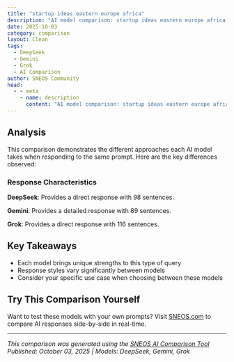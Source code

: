 ```yaml
---
title: "startup ideas eastern europe africa"
description: "AI model comparison: startup ideas eastern europe africa..."
date: 2025-10-03
category: comparison
layout: Clean
tags:
  - DeepSeek
  - Gemini
  - Grok
  - AI Comparison
author: SNEOS Community
head:
  - - meta
    - name: description
      content: "AI model comparison: startup ideas eastern europe africa..."
---
```


<ChatComparison
  title="startup ideas eastern europe africa"
  prompt="startup ideas eastern europe africa"
  :responses='{"DeepSeek": "Of course. This is a fantastic area to explore, as both Eastern Europe and Africa are regions with unique challenges, rapid growth, and significant untapped potential. The key to a successful startup idea here is to focus on **solving local problems with a business model that is adapted to the local context.**\n\nHere is a breakdown of startup ideas, categorized by theme and region, highlighting why they are promising.\n\n### Core Overarching Themes for Both Regions\n* **Leapfrogging Technology:** Skipping legacy systems (e.g., landlines, brick-and-mortar banking) and going straight to modern solutions (e.g., mobile money, digital services).\n* **Financial Inclusion:** Providing access to banking, credit, insurance, and investment for the unbanked and underbanked.\n* **Supply Chain \u0026 Logistics:** Making the movement of goods more efficient, transparent, and affordable.\n* **Digitalization of Government \u0026 Business:** Bringing SMEs and public services online.\n* **Sustainable Solutions:** Addressing energy, waste, and agricultural challenges with tech.\n\n---\n\n### Startup Ideas for Eastern Europe\n\nEastern Europe has a highly educated, tech-savvy population at a lower cost than Western Europe, but it often suffers from bureaucracy, legacy systems, and regional inefficiencies.\n\n**1. Fintech \u0026 Financial Services**\n* **Idea:** **Neo-bank for Freelancers and Remote Workers.** Eastern Europe is a hub for skilled freelancers (developers, designers) working for Western clients. A neo-bank could offer multi-currency accounts, simplified invoicing in EUR/USD, tax calculation tools, and easy access to credit.\n* **Why it works:** Addresses the specific pain points of a growing, digitally-native workforce that traditional banks ignore.\n* **Idea:** **Embedded Insurance for E-commerce.** Partner with e-commerce platforms to offer bite-sized, affordable insurance for products at the point of sale (e.g., phone screen insurance, extended warranty).\n* **Why it works:** Insurance penetration is relatively low; this makes it accessible and contextual.\n\n**2. Business-to-Business (B2B) SaaS**\n* **Idea:** **SaaS for Local Government Digitization.** A platform that helps small and medium-sized municipalities digitize services like permit applications, local tax payments, and public communication.\n* **Why it works:** Fills a major gap in public service efficiency, funded by EU digitalization grants.\n* **Idea:** **Supply Chain SaaS for Agri-Food.** A platform connecting local farmers in countries like Romania, Ukraine, or Poland with processors, distributors, and exporters. It could include logistics, quality tracking, and payment facilitation.\n* **Why it works:** The agricultural sector is huge but fragmented and inefficient.\n\n**3. E-commerce \u0026 Logistics**\n* **Idea:** **Hyper-local Last-Mile Delivery Network.** Create a decentralized network of couriers (using an app) to offer 1-2 hour delivery for local stores, pharmacies, and restaurants in tier-2 and tier-3 cities.\n* **Why it works:** Major logistics companies are often slow in smaller cities. This empowers local businesses to compete with giants.\n* **Idea:** **Re-commerce Platform for Electronics.** A trusted marketplace for refurbished and pre-owned smartphones, laptops, and gadgets, complete with quality certification and warranty.\n* **Why it works:** High demand for quality tech at lower price points.\n\n---\n\n### Startup Ideas for Africa\n\nAfrica\u0027s startup scene is booming, largely driven by mobile-first solutions. The focus is on solving fundamental challenges related to infrastructure, finance, and commerce.\n\n**1. Fintech \u0026 Mobile Money Evolution**\n* **Idea:** **SME Lending Platform using Alternative Data.** Use non-traditional data (e.g., mobile money transaction history, social media presence, utility payments) to provide credit scores and small loans to small businesses that lack formal credit histories.\n* **Why it works:** Unlocks capital for the backbone of African economies.\n* **Idea:** **Micro-Investment App.** An app that allows users to invest small, recurring amounts of money (e.g., $1) into a portfolio of local stocks, government bonds, or even specific projects (solar, agriculture).\n* **Why it works:** Democratizes investing for a young, growing population starting to build wealth.\n\n**2. Agri-Tech**\n* **Idea:** **Platform-as-a-Service for Smallholder Farmers.** A subscription service that provides farmers with data-driven advice via SMS/USSD (weather, soil health, pest alerts), access to premium inputs (seeds, fertilizer), and a direct marketplace to sell their produce.\n* **Why it works:** Addresses the entire farmer value chain, increasing yields and income.\n* **Idea:** **Solar-Powered Cold Storage as a Service.** Deploy modular, solar-powered cold storage units in rural farming communities. Farmers can rent space by the day to preserve their harvest and avoid post-harvest losses.\n* **Why it works:** Solves a massive spoilage problem, increases farmer bargaining power.\n\n**3. EdTech \u0026 Future of Work**\n* **Idea:** **Upskilling Platform for Blue-Collar Jobs.** An online/video-based platform that provides certified training for in-demand skills like solar panel installation, plumbing, EV repair, and digital marketing, with a direct job linkage.\n* **Why it works:** Matches Africa\u0027s youth demographic dividend with the skills needed for its growing economies.\n* **Idea:** **Adaptive Learning App for Primary Education.** A mobile app that uses AI to personalize literacy and numeracy lessons for children, working effectively even with low bandwidth.\n* **Why it works:** Addresses educational inequality and classroom overcrowding.\n\n**4. HealthTech**\n* **Idea:** **Telemedicine for Maternal \u0026 Child Health.** A subscription-based service that gives pregnant women and new mothers access to video consultations with midwives and doctors, medication delivery, and SMS reminders for appointments and vaccinations.\n* **Why it works:** Directly tackles high maternal and infant mortality rates.\n* **Idea:** **Diagnostic Kit Logistics Platform.** A platform that optimizes the collection and transport of medical lab samples (blood, urine) from remote clinics to central testing facilities, tracking the chain of custody.\n* **Why it works:** Improves the speed and reliability of medical diagnoses in areas with poor infrastructure.\n\n---\n\n### Cross-Regional Ideas (Especially Powerful)\n\nThese ideas can be tailored to work in both regions, leveraging similar dynamics.\n\n* **Developer Tooling for Emerging Markets:** Create APIs and SDKs that make it easy for developers to integrate local payment methods (e.g., mobile money in Africa, BLIK in Poland) into their apps.\n* **Climate \u0026 Clean Tech:** Software for managing decentralized renewable energy grids (e.g., solar microgrids) or a platform for the circular economy, connecting waste collectors with recyclers.\n* **\u0022Spotify for Local Content\u0022:** A subscription audio-streaming service focused exclusively on curating and promoting music, podcasts, and audiobooks in local languages.\n\n### Key Considerations Before Starting\n\n1. **Understand the Regulatory Environment:** Bureaucracy can be a major hurdle. Navigate it carefully.\n2. **Build for Mobile-First (Especially in Africa):** Your primary interface will be a smartphone, often with limited data.\n3. **Local Partnerships are Crucial:** Partner with local businesses, NGOs, or government bodies to gain trust and distribution.\n4. **Solve a Real, Painful Problem:** Don\u0027t import a Silicon Valley idea. Find a local friction and solve it brilliantly.\n5. **Factor in the Payment Reality:** In Eastern Europe, card payments are common. In many African markets, mobile money is king. Your payment system must reflect this.\n\nThe potential in both Eastern Europe and Africa is immense for founders who are willing to dive deep into the local context, build with empathy, and execute with resilience.", "Gemini": "Okay, let\u0027s brainstorm some startup ideas focusing on Eastern Europe (EE) and Africa. I\u0027ll try to tailor them to address specific needs and leverage unique strengths of each region, while also considering potential overlaps and collaboration opportunities.\n\n**General Principles for Success in Both Regions:**\n\n* **Localization is Key:** Understand local cultures, languages, regulations, and consumer behavior. Avoid simply copying Western models.\n* **Mobile-First:** Smartphone penetration is high in both regions. Prioritize mobile-friendly solutions.\n* **Affordability:** Pricing should be accessible to the target market.\n* **Community Focus:** Build trust and engagement through community involvement.\n* **Sustainability:** Consider environmentally friendly and socially responsible practices.\n* **Partnerships:** Collaborate with local businesses, NGOs, and government entities.\n\n**I. Eastern Europe (EE) - Strengths: Strong tech talent, developing economies, proximity to EU markets**\n\n**A. Fintech \u0026 E-commerce:**\n\n* **Cross-Border Payment Solutions (EE -\u003E EU/Globally):** Simplified and cheaper payment platforms for freelancers, small businesses, and individuals in EE to receive payments from international clients or send money abroad. Focus on low fees, currency conversion, and regulatory compliance.\n * *EE Specific:* Target countries with large diaspora populations seeking to send remittances.\n* **AI-Powered Personal Finance Management for SMEs:** An AI powered tool tailored to the unique needs of small and medium-sized enterprises in the region. It automates accounting, cash flow forecasting, and financial reporting, all while integrating with local banking systems and tax regulations. The system offers personalized recommendations to help SMEs optimize their financial performance, such as identifying cost-saving opportunities and managing invoices efficiently.\n * *EE Specific:* Address the challenges of limited access to affordable and user-friendly financial tools for SMEs in Eastern Europe.\n* **Agricultural Lending Platform:** Connecting farmers with lenders (including microfinance institutions and impact investors) using data-driven credit scoring based on crop yields, weather patterns, and market prices.\n * *EE Specific:* Focus on modernizing agriculture in EE, especially in countries with a strong agricultural sector.\n* **E-commerce Platform for Local Artisans \u0026 Crafts:** A curated marketplace featuring unique, handmade goods from EE artisans. Focus on high-quality products, storytelling, and international shipping.\n * *EE Specific:* Capitalize on the rich artistic traditions and growing demand for authentic, handcrafted items.\n\n**B. EdTech \u0026 Skills Development:**\n\n* **AI-Powered Language Learning App with Cultural Immersion:** An app that provides personalized language learning experiences with a focus on cultural immersion. It uses AI to tailor lessons to individual learning styles and proficiency levels, incorporating elements like local music, movies, and virtual tours of historical sites. The app also offers interactive conversations with AI-powered virtual tutors who mimic native speakers, providing real-time feedback and corrections.\n * *EE Specific:* Address the need for language skills to access global job markets and promote cultural exchange.\n* **Cybersecurity Training Platform:** An interactive cybersecurity training platform that utilizes gamified learning and hands-on labs to equip individuals and organizations with the skills to defend against cyber threats. It covers a wide range of topics, from network security and data protection to incident response and ethical hacking, tailored to the specific cybersecurity challenges faced by businesses and government entities in Eastern Europe.\n * *EE Specific:* Target the growing demand for cybersecurity professionals as EE integrates further into the global digital economy.\n* **Coding Bootcamps with Job Placement Guarantees:** Intensive coding programs focused on in-demand skills like web development, data science, and AI, with partnerships with local tech companies to ensure job placement after graduation.\n * *EE Specific:* Address the skills gap in the tech sector and provide opportunities for young people to enter the industry.\n\n**C. HealthTech:**\n\n* **Telemedicine Platform for Rural Areas:** Providing remote consultations, diagnostics, and prescription services to patients in underserved rural communities.\n * *EE Specific:* Address the disparities in access to healthcare between urban and rural areas in EE.\n* **Mental Wellness App with Culturally Relevant Content:** A mental health app offering resources, therapy options, and support groups tailored to the specific cultural and societal challenges faced by people in EE.\n * *EE Specific:* Address the stigma surrounding mental health and provide accessible mental wellness resources.\n\n**D. GreenTech**\n\n* **Smart Waste Management Solutions:** Implementing sensor-based waste collection and sorting systems to optimize waste disposal and recycling processes.\n * *EE Specific:* Address environmental concerns and promote sustainable practices in waste management.\n* **Renewable Energy Marketplace:** Connecting homeowners with solar panel installers and financing options, streamlining the transition to renewable energy.\n * *EE Specific:* Encourage the adoption of renewable energy sources and reduce reliance on fossil fuels.\n\n**II. Africa - Strengths: Young population, rapid urbanization, mobile penetration, untapped potential**\n\n**A. AgriTech:**\n\n* **Precision Farming Platform:** Using drone imagery, sensor data, and AI to provide farmers with insights on soil health, crop yields, and pest control, enabling them to optimize their farming practices.\n * *Africa Specific:* Improve agricultural productivity and food security in the face of climate change.\n* **Mobile-Based Market for Agricultural Produce:** Connecting farmers directly with buyers (restaurants, retailers, exporters) using a mobile platform, cutting out intermediaries and ensuring fair prices.\n * *Africa Specific:* Empower smallholder farmers and improve their access to markets.\n* **Cold Storage Solutions Powered by Renewable Energy:** Providing affordable and reliable cold storage facilities for farmers to preserve their produce, reducing post-harvest losses.\n * *Africa Specific:* Address the significant problem of food spoilage due to lack of proper storage infrastructure.\n\n**B. FinTech:**\n\n* **Micro-Insurance Platform:** Providing affordable and accessible insurance products (health, agriculture, life) to low-income individuals and small businesses.\n * *Africa Specific:* Provide financial protection against risks and promote financial inclusion.\n* **Remittance Platform with Blockchain Technology:** A decentralized platform for sending and receiving money across borders, reducing transaction fees and improving transparency.\n * *Africa Specific:* Address the high cost of remittances and facilitate cross-border trade.\n* **Mobile Savings and Investment App:** Encouraging savings and investments among young people through a user-friendly mobile app with educational resources and access to investment opportunities.\n * *Africa Specific:* Foster a culture of saving and investment among the growing youth population.\n\n**C. EdTech:**\n\n* **Low-Cost Online Education Platform:** Providing access to quality online courses and educational resources to students in underserved communities.\n * *Africa Specific:* Overcome barriers to education and improve access to learning opportunities.\n* **Skills Training Platform for Informal Sector Workers:** Offering vocational training and skills development programs to workers in the informal sector (e.g., artisans, mechanics, traders) to improve their employability and income.\n * *Africa Specific:* Support the informal economy and provide opportunities for skills upgrading.\n\n**D. HealthTech:**\n\n* **Telemedicine Platform for Primary Care:** Providing remote consultations, diagnostics, and prescription services to patients in remote areas, leveraging mobile technology.\n * *Africa Specific:* Improve access to healthcare and address the shortage of healthcare professionals.\n* **Mobile Health App for Maternal and Child Health:** Providing pregnant women and new mothers with information, reminders, and support throughout their pregnancy and postpartum period.\n * *Africa Specific:* Reduce maternal and infant mortality rates and improve health outcomes.\n\n**E. Renewable Energy \u0026 Cleantech:**\n\n* **Pay-As-You-Go Solar Home Systems:** Providing affordable and reliable solar power to households in off-grid areas through a pay-as-you-go model.\n * *Africa Specific:* Address the energy access gap and provide clean energy solutions.\n* **Water Purification Systems:** Developing affordable and effective water purification systems for communities with limited access to clean water.\n * *Africa Specific:* Improve access to safe drinking water and reduce waterborne diseases.\n\n**III. Collaboration Opportunities (EE \u0026 Africa):**\n\n* **Tech Talent Outsourcing:** EE tech companies can provide outsourcing services to African businesses, leveraging their skilled workforce and competitive rates.\n* **Joint Ventures in Fintech:** EE fintech companies can partner with African fintech startups to expand their reach and develop innovative solutions for the African market.\n* **Knowledge Sharing and Mentorship:** EE entrepreneurs and experts can mentor and advise African startups, sharing their experiences and insights.\n* **Investment Partnerships:** EE investors can invest in promising African startups, providing them with capital and expertise to scale their businesses.\n\n**Important Considerations Before Starting:**\n\n* **Market Research:** Thoroughly research the target market, including customer needs, competition, and regulatory environment.\n* **Team:** Build a strong and diverse team with relevant skills and experience.\n* **Funding:** Secure adequate funding through venture capital, angel investors, grants, or bootstrapping.\n* **Regulatory Compliance:** Understand and comply with all applicable regulations and laws.\n* **Adaptability:** Be prepared to adapt your business model and strategy as needed based on market feedback and changing conditions.\n\nThis list is just a starting point. The key is to identify specific problems and develop innovative solutions that address the unique needs and opportunities in Eastern Europe and Africa. Good luck!\n", "Grok": "Here are some innovative startup ideas tailored to the unique opportunities and challenges in Eastern Europe and Africa. These ideas consider the diverse economic landscapes, cultural contexts, and emerging trends in technology, agriculture, and social impact in these regions.\n\n---\n\n### Startup Ideas for Eastern Europe\nEastern Europe (countries like Poland, Ukraine, Romania, Hungary, etc.) is a region with a growing tech ecosystem, a highly skilled workforce, and increasing foreign investment. However, it also faces challenges like economic disparities, aging populations, and geopolitical tensions.\n\n1. **AgriTech for Small Farmers**\n - **Problem**: Many Eastern European countries have a significant rural population with fragmented, small-scale farming operations that lack access to modern tools and markets.\n - **Solution**: Develop a platform or app that connects small farmers to buyers, provides affordable access to drones or IoT devices for precision farming, and offers microloans or insurance for agricultural needs.\n - **Why Eastern Europe?**: Countries like Ukraine and Romania are major agricultural exporters, but small farmers often struggle with inefficiencies and lack of resources.\n\n2. **Digital Remittance and Cross-Border Payments Platform**\n - **Problem**: A large number of Eastern Europeans work abroad (e.g., in Western Europe) and send money home, but remittance fees are often high, and processes are slow.\n - **Solution**: Create a blockchain-based or fintech platform for low-cost, fast cross-border payments tailored to Eastern European migrant workers and their families.\n - **Why Eastern Europe?**: High levels of labor migration (e.g., from Ukraine, Moldova, or Romania) create a strong demand for affordable financial services.\n\n3. **EdTech for Upskilling and Remote Work**\n - **Problem**: While Eastern Europe has a well-educated population, many lack specialized skills for high-demand remote jobs in tech and creative industries.\n - **Solution**: Build an online learning platform focused on teaching skills like software development, digital marketing, and graphic design, with a focus on certifications and job placement in global markets.\n - **Why Eastern Europe?**: The region has a strong IT talent pool (e.g., Ukraine, Belarus) and growing demand for remote work opportunities due to economic challenges locally.\n\n4. **Renewable Energy Micro-Grids**\n - **Problem**: Rural areas in Eastern Europe often face unreliable energy access or outdated infrastructure.\n - **Solution**: Offer affordable, small-scale solar or wind energy solutions for rural households and businesses, combined with financing models like pay-as-you-go.\n - **Why Eastern Europe?**: Countries like Bulgaria and Romania have untapped potential for renewable energy, and EU funding often supports green initiatives.\n\n5. **E-Commerce Logistics Optimization**\n - **Problem**: The rapid growth of e-commerce in Eastern Europe is constrained by underdeveloped logistics and last-mile delivery in rural areas.\n - **Solution**: Develop a logistics platform that uses AI to optimize delivery routes, partners with local businesses for drop-off points, or uses drones for remote areas.\n - **Why Eastern Europe?**: High e-commerce growth (e.g., Poland\u2019s market) and increasing consumer demand for fast, reliable delivery.\n\n---\n\n### Startup Ideas for Africa\nAfrica is a continent with immense diversity, a young and growing population, rapid urbanization, and increasing mobile penetration. Challenges include infrastructure gaps, access to finance, and unemployment, but these also present unique opportunities for innovation.\n\n1. **Mobile-Based Agricultural Marketplaces**\n - **Problem**: Many African farmers lack access to fair markets, pricing information, and buyers for their produce, leading to food waste and low incomes.\n - **Solution**: Create a mobile app that connects farmers directly with buyers (e.g., retailers, exporters) and provides real-time price data, weather forecasts, and farming tips.\n - **Why Africa?**: Agriculture employs a significant portion of the population (e.g., in Kenya, Nigeria, Ethiopia), and mobile phone usage is widespread even in rural areas.\n\n2. **Affordable EdTech for Rural and Urban Youth**\n - **Problem**: Access to quality education is limited, especially in rural areas, and many African countries struggle with high youth unemployment.\n - **Solution**: Develop an offline-first or low-bandwidth learning app that provides vocational training, language skills, and entrepreneurship education to youth, with a focus on employability.\n - **Why Africa?**: A young demographic (median age ~19) and increasing mobile penetration (e.g., in Ghana, South Africa) make digital education scalable.\n\n3. **Micro-Mobility Solutions for Urban Congestion**\n - **Problem**: Rapid urbanization in African cities leads to traffic congestion and a lack of affordable, efficient public transport.\n - **Solution**: Launch an e-scooter or e-bike sharing startup with a pay-per-ride model, tailored for short commutes in crowded cities, powered by renewable energy charging stations.\n - **Why Africa?**: Cities like Lagos (Nigeria), Nairobi (Kenya), and Addis Ababa (Ethiopia) face severe traffic issues, and there\u2019s a growing interest in sustainable transport solutions.\n\n4. **Healthcare Access Via Telemedicine**\n - **Problem**: Many Africans, especially in rural areas, lack access to doctors and medical facilities, and healthcare infrastructure is often underfunded.\n - **Solution**: Build a telemedicine platform that connects patients to doctors via mobile phones, offers AI-driven symptom checkers, and partners with local pharmacies for medicine delivery.\n - **Why Africa?**: High mobile phone adoption (e.g., over 80% penetration in some countries) and initiatives like Rwanda\u2019s drone-delivered medical supplies show demand for health tech.\n\n5. **FinTech for Financial Inclusion**\n - **Problem**: A significant portion of Africans are unbanked or underbanked, lacking access to loans, savings, or insurance.\n - **Solution**: Develop a mobile-first financial platform that offers micro-savings, micro-loans, and insurance products tailored to low-income individuals and small businesses, using alternative credit scoring (e.g., mobile usage data).\n - **Why Africa?**: Success of platforms like M-Pesa in Kenya demonstrates the huge potential for mobile money and fintech solutions across the continent.\n\n---\n\n### Cross-Regional Opportunities (Eastern Europe \u0026 Africa)\nGiven the shared challenges of economic development, digital divide, and the need for sustainable solutions, some startup ideas can bridge both regions for greater impact.\n\n1. **Tech Outsourcing Hub Connecting Eastern Europe and Africa**\n - **Problem**: Eastern Europe has a strong tech talent pool, while African businesses and startups often need affordable tech solutions.\n - **Solution**: Create a platform that connects Eastern European developers, designers, and IT specialists with African startups and SMEs for outsourcing or remote collaboration.\n - **Why Both Regions?**: Eastern Europe offers cost-competitive, highly skilled labor (e.g., Ukraine\u2019s IT sector), while Africa has a growing demand for tech services as startups scale (e.g., Nigeria\u2019s tech ecosystem).\n\n2. **Sustainable Agri-Export Partnerships**\n - **Problem**: African farmers struggle with export logistics, while Eastern Europe is a gateway to European markets with high demand for organic or exotic produce.\n - **Solution**: Develop a startup that facilitates trade partnerships, handles logistics, and ensures compliance with EU standards for African agricultural exports via Eastern European hubs.\n - **Why Both Regions?**: Africa has abundant agricultural potential (e.g., Ghana\u2019s cocoa, Kenya\u2019s tea), and Eastern Europe provides proximity to EU markets with established trade infrastructure (e.g., Poland, Romania).\n\n3. **Off-Grid Renewable Energy Solutions**\n - **Problem**: Both regions have rural areas with unreliable electricity access, hindering economic growth.\n - **Solution**: Partner with Eastern European tech firms to design affordable solar kits or micro-grids and deploy them in African markets using local distribution networks and micro-financing.\n - **Why Both Regions?**: Eastern Europe has expertise in renewable tech innovation, while Africa has a massive need for off-grid solutions (e.g., over 600 million without electricity).\n\n---\n\n### Tips for Launching Startups in These Regions\n- **Eastern Europe**:\n - Leverage EU funding and programs for innovation (e.g., Horizon Europe).\n - Focus on scalability to Western European markets.\n - Build partnerships with local universities for talent and R\u0026D.\n- **Africa**:\n - Prioritize mobile-first solutions due to high smartphone penetration.\n - Partner with local communities and governments for trust and scalability.\n - Explore impact investing or grants from organizations like the African Development Bank.\n- **Both Regions**:\n - Focus on solving real, localized problems with low-cost, scalable solutions.\n - Address language and cultural barriers by hiring local teams or advisors.\n - Consider political and economic risks (e.g., currency fluctuations, regulatory changes).\n\nWhat specific idea interests you the most, or do you have a particular country or sector in mind? I\u2019d be happy to dive deeper into a specific concept or region!"}' 
  published-date="20:06"
/>

## Analysis

This comparison demonstrates the different approaches each AI model takes when responding to the same prompt. Here are the key differences observed:

### Response Characteristics

**DeepSeek**: Provides a direct response with 98 sentences. 

**Gemini**: Provides a detailed response with 89 sentences. 

**Grok**: Provides a direct response with 116 sentences. 

## Key Takeaways

- Each model brings unique strengths to this type of query
- Response styles vary significantly between models
- Consider your specific use case when choosing between these models

## Try This Comparison Yourself

Want to test these models with your own prompts? Visit [SNEOS.com](https://sneos.com) to compare AI responses side-by-side in real-time.

---

*This comparison was generated using the [SNEOS AI Comparison Tool](https://sneos.com)*
*Published: October 03, 2025 | Models: DeepSeek, Gemini, Grok*
